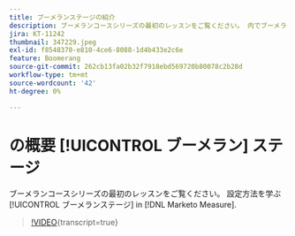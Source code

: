 ```yaml
---
title: ブーメランステージの紹介
description: ブーメランコースシリーズの最初のレッスンをご覧ください。 内でブーメランステージを設定する方法を説明します。 [!DNL Marketo Measure].
jira: KT-11242
thumbnail: 347229.jpeg
exl-id: f8548370-e810-4ce6-8088-1d4b433e2c6e
feature: Boomerang
source-git-commit: 262cb13fa02b32f7918ebd569720b80078c2b28d
workflow-type: tm+mt
source-wordcount: '42'
ht-degree: 0%

---
```


# の概要 [!UICONTROL ブーメラン] ステージ

ブーメランコースシリーズの最初のレッスンをご覧ください。 設定方法を学ぶ [!UICONTROL ブーメランステージ] in [!DNL Marketo Measure].

>[!VIDEO](https://video.tv.adobe.com/v/347229/?learn=on){transcript=true}
